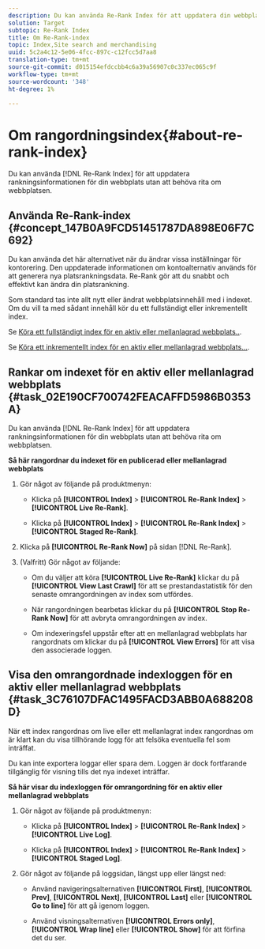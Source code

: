 ```yaml
---
description: Du kan använda Re-Rank Index för att uppdatera din webbplats rankningsinformation utan att behöva rita om webbplatsen.
solution: Target
subtopic: Re-Rank Index
title: Om Re-Rank-index
topic: Index,Site search and merchandising
uuid: 5c2a4c12-5e06-4fcc-897c-c12fcc5d7aa8
translation-type: tm+mt
source-git-commit: d015154efdccbb4c6a39a56907c0c337ec065c9f
workflow-type: tm+mt
source-wordcount: '348'
ht-degree: 1%

---
```



# Om rangordningsindex{#about-re-rank-index}

Du kan använda [!DNL Re-Rank Index] för att uppdatera rankningsinformationen för din webbplats utan att behöva rita om webbplatsen.

## Använda Re-Rank-index {#concept_147B0A9FCD51451787DA898E06F7C692}

Du kan använda det här alternativet när du ändrar vissa inställningar för kontorering. Den uppdaterade informationen om kontoalternativ används för att generera nya platsrankningsdata. Re-Rank gör att du snabbt och effektivt kan ändra din platsrankning.

Som standard tas inte allt nytt eller ändrat webbplatsinnehåll med i indexet. Om du vill ta med sådant innehåll kör du ett fullständigt eller inkrementellt index.

Se [Köra ett fullständigt index för en aktiv eller mellanlagrad webbplats..](../c-about-index-menu/c-about-full-index.md#task_F7FE04D8A1654A7787FCCA31B45EB42D).

Se [Köra ett inkrementellt index för en aktiv eller mellanlagrad webbplats...](../c-about-index-menu/c-about-incremental-index.md#task_9BFB6157F3884B2FAECB7E0E9CA318CB).

## Rankar om indexet för en aktiv eller mellanlagrad webbplats {#task_02E190CF700742FEACAFFD5986B0353A}

Du kan använda [!DNL Re-Rank Index] för att uppdatera rankningsinformationen för din webbplats utan att behöva rita om webbplatsen.

**Så här rangordnar du indexet för en publicerad eller mellanlagrad webbplats**

1. Gör något av följande på produktmenyn:

   * Klicka på **[!UICONTROL Index]** > **[!UICONTROL Re-Rank Index]** > **[!UICONTROL Live Re-Rank]**.

   * Klicka på **[!UICONTROL Index]** > **[!UICONTROL Re-Rank Index]** > **[!UICONTROL Staged Re-Rank]**.

1. Klicka på **[!UICONTROL Re-Rank Now]** på sidan [!DNL Re-Rank].
1. (Valfritt) Gör något av följande:

   * Om du väljer att köra **[!UICONTROL Live Re-Rank]** klickar du på **[!UICONTROL View Last Crawl]** för att se prestandastatistik för den senaste omrangordningen av index som utfördes.

   * När rangordningen bearbetas klickar du på **[!UICONTROL Stop Re-Rank Now]** för att avbryta omrangordningen av index.
   * Om indexeringsfel uppstår efter att en mellanlagrad webbplats har rangordnats om klickar du på **[!UICONTROL View Errors]** för att visa den associerade loggen.

## Visa den omrangordnade indexloggen för en aktiv eller mellanlagrad webbplats {#task_3C76107DFAC1495FACD3ABB0A688208D}

När ett index rangordnas om live eller ett mellanlagrat index rangordnas om är klart kan du visa tillhörande logg för att felsöka eventuella fel som inträffat.

Du kan inte exportera loggar eller spara dem. Loggen är dock fortfarande tillgänglig för visning tills det nya indexet inträffar.

**Så här visar du indexloggen för omrangordning för en aktiv eller mellanlagrad webbplats**

1. Gör något av följande på produktmenyn:

   * Klicka på **[!UICONTROL Index]** > **[!UICONTROL Re-Rank Index]** > **[!UICONTROL Live Log]**.

   * Klicka på **[!UICONTROL Index]** > **[!UICONTROL Re-Rank Index]** > **[!UICONTROL Staged Log]**.

1. Gör något av följande på loggsidan, längst upp eller längst ned:

   * Använd navigeringsalternativen **[!UICONTROL First]**, **[!UICONTROL Prev]**, **[!UICONTROL Next]**, **[!UICONTROL Last]** eller **[!UICONTROL Go to line]** för att gå igenom loggen.

   * Använd visningsalternativen **[!UICONTROL Errors only]**, **[!UICONTROL Wrap line]** eller **[!UICONTROL Show]** för att förfina det du ser.

